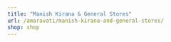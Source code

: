 ```yaml
---
title: "Manish Kirana & General Stores"
url: /amaravati/manish-kirana-and-general-stores/
shop: shop
---
```

